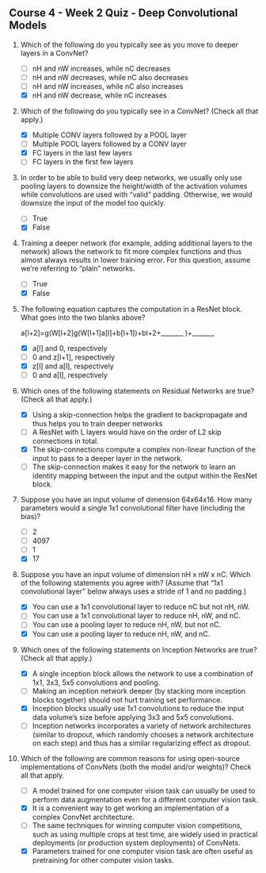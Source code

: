 ## Course 4 - Week 2 Quiz - Deep Convolutional Models

1. Which of the following do you typically see as you move to deeper layers in a ConvNet?

	- [ ] nH and nW increases, while nC decreases
	- [ ] nH and nW decreases, while nC also decreases
	- [ ] nH and nW increases, while nC also increases
	- [x] nH and nW decrease, while nC increases

2. Which of the following do you typically see in a ConvNet? (Check all that apply.)

	- [x] Multiple CONV layers followed by a POOL layer
	- [ ] Multiple POOL layers followed by a CONV layer
	- [x] FC layers in the last few layers
	- [ ] FC layers in the first few layers

3. In order to be able to build very deep networks, we usually only use pooling layers to downsize the height/width of the activation volumes while convolutions are used with “valid” padding. Otherwise, we would downsize the input of the model too quickly.

	- [ ] True
	- [x] False

4. Training a deeper network (for example, adding additional layers to the network) allows the network to fit more complex functions and thus almost always results in lower training error. For this question, assume we’re referring to “plain” networks.

	- [ ] True
	- [x] False

5. The following equation captures the computation in a ResNet block. What goes into the two blanks above?

   a[l+2]=g(W[l+2]g(W[l+1]a[l]+b[l+1])+bl+2+_______ )+_______

	- [x] a[l] and 0, respectively
	- [ ] 0 and z[l+1], respectively
	- [x] z[l] and a[l], respectively
	- [ ] 0 and a[l], respectively

6. Which ones of the following statements on Residual Networks are true? (Check all that apply.)

	- [x] Using a skip-connection helps the gradient to backpropagate and thus helps you to train deeper networks
	- [ ] A ResNet with L layers would have on the order of L2 skip connections in total.
	- [x] The skip-connections compute a complex non-linear function of the input to pass to a deeper layer in the network.
	- [ ] The skip-connection makes it easy for the network to learn an identity mapping between the input and the output within the ResNet block.

7. Suppose you have an input volume of dimension 64x64x16. How many parameters would a single 1x1 convolutional filter have (including the bias)?

	- [ ] 2
	- [ ] 4097
	- [ ] 1
	- [x] 17

8. Suppose you have an input volume of dimension nH x nW x nC. Which of the following statements you agree with? (Assume that “1x1 convolutional layer” below always uses a stride of 1 and no padding.)

	- [x] You can use a 1x1 convolutional layer to reduce nC but not nH, nW.
	- [ ] You can use a 1x1 convolutional layer to reduce nH, nW, and nC.
	- [ ] You can use a pooling layer to reduce nH, nW, but not nC.
	- [x] You can use a pooling layer to reduce nH, nW, and nC.

9. Which ones of the following statements on Inception Networks are true? (Check all that apply.)

	- [x] A single inception block allows the network to use a combination of 1x1, 3x3, 5x5 convolutions and pooling.
	- [ ] Making an inception network deeper (by stacking more inception blocks together) should not hurt training set performance.
	- [x] Inception blocks usually use 1x1 convolutions to reduce the input data volume’s size before applying 3x3 and 5x5 convolutions.
	- [ ] Inception networks incorporates a variety of network architectures (similar to dropout, which randomly chooses a network architecture on each step) and thus has a similar regularizing effect as dropout.

10. Which of the following are common reasons for using open-source implementations of ConvNets (both the model and/or weights)? Check all that apply.

	- [ ] A model trained for one computer vision task can usually be used to perform data augmentation even for a different computer vision task.
	- [x] It is a convenient way to get working an implementation of a complex ConvNet architecture.
	- [ ] The same techniques for winning computer vision competitions, such as using multiple crops at test time, are widely used in practical deployments (or production system deployments) of ConvNets.
	- [x] Parameters trained for one computer vision task are often useful as pretraining for other computer vision tasks.